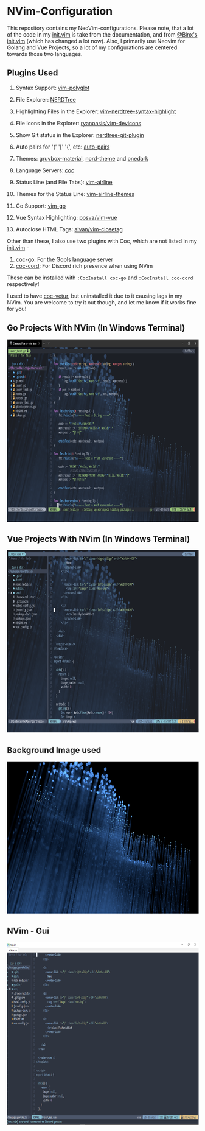 # NVim-Configuration
This repository contains my NeoVim-configurations. Please note, that a lot of the code in my [init.vim](/init.vim) is take from the documentation, and from [@Binx's init.vim](https://github.com/Binx-Codes/NeoVim-config) (which has changed a lot now). Also, I primarily use Neovim for Golang and Vue Projects, so a lot of my configurations are centered towards those two languages.

## Plugins Used

1. Syntax Support: [vim-polyglot](https://github.com/sheerun/vim-polyglot)
 
2. File Explorer: [NERDTree](https://github.com/scrooloose/NERDTree)

3. Highlighting Files in the Explorer: [vim-nerdtree-syntax-highlight](https://github.com/tiagofumo/vim-nerdtree-syntax-highlight)

4. File Icons in the Explorer: [ryanoasis/vim-devicons](https://github.com/ryanoasis/vim-devicons)

5. Show Git status in the Explorer: [nerdtree-git-plugin](https://github.com/Xuyuanp/nerdtree-git-plugin)

6. Auto pairs for '(' '\[' '{', etc: [auto-pairs](https://github.com/jiangmiao/auto-pairs)

7. Themes: [gruvbox-material](https://github.com/sainnhe/gruvbox-material), [nord-theme](https://github.com/arcticicestudio/nord-vim) and [onedark](https://github.com/joshdick/onedark.vim)

8. Language Servers: [coc](https://github.com/neoclide/coc.nvim)

9. Status Line (and File Tabs): [vim-airline](https://github.com/vim-airline/vim-airline)

10. Themes for the Status Line: [vim-airline-themes](https://github.com/vim-airline/vim-airline-themes)

11. Go Support: [vim-go](https://github.com/fatih/vim-go)

12. Vue Syntax Highlighting: [posva/vim-vue](https://github.com/posva/vim-vue)

13. Autoclose HTML Tags: [alvan/vim-closetag](https://github.com/alvan/vim-closetag)

Other than these, I also use two plugins with Coc, which are not listed in my [init.vim](/init.vim) -
1. [coc-go](https://github.com/josa42/coc-go): For the Gopls language server
2. [coc-cord](https://github.com/dakyskye/coc-cord): For Discord rich presence when using NVim

These can be installed with `:CocInstall coc-go` and `:CocInstall coc-cord` respectively!

I used to have [coc-vetur](https://github.com/neoclide/coc-vetur), but uninstalled it due to it causing lags in my NVim. You are welcome to try it out though, and let me know if it works fine for you!

## Go Projects With NVim (In Windows Terminal)

<p align="center">
  <img src="/nvim_image.png" height="480" />
</p>

## Vue Projects With NVim (In Windows Terminal)

<p align="center">
 <img src="/nvim_vue_image.png" height="480" />
</p>

## Background Image used

<p align="center">
  <img src="/BgImage.png" height="400" />
</p>

## NVim - Gui

<p align="center">
  <img src="/nvim_qt_image.png" height="480" />
</p>
